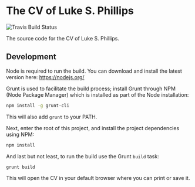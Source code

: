 # The CV of Luke S. Phillips

![Travis Build Status](https://travis-ci.org/lsphillips/CV.svg?branch=master)

The source code for the CV of Luke S. Phillips.

## Development

Node is required to run the build. You can download and install the latest version here: https://nodejs.org/

Grunt is used to facilitate the build process; install Grunt through NPM (Node Package Manager) which is installed as part of the Node installation:

``` sh
npm install -g grunt-cli
```

This will also add `grunt` to your PATH.

Next, enter the root of this project, and install the project dependencies using NPM:

``` sh
npm install
```

And last but not least, to run the build use the Grunt `build` task:

``` sh
grunt build
```

This will open the CV in your default browser where you can print or save it.
